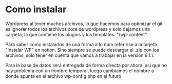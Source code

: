 
# Como instalar

Wordpress al tener muchos archivos, lo que hacemos para optimizar el git es ignorar
todos los archivos core de wordpress y solo dejamos una carpeta, la que contiene los
plugins y los templates. "/wp-content".

Para saber como instalarlos de una forma a lo npm referirise a la tarjeta "Instalar WP"
en notion. Sino siempre se puede descargar el .zip con los archivos, solo tener en cuenta
que vamos a trabajar en la versión 6.1.1.

Para la base de datos será entregada de forma directa por ahora, asi que no hay problema
con un nombre temporal, luego cambiamos el nombre a donde apunta en el archivo wp-config.php
en el futuro


